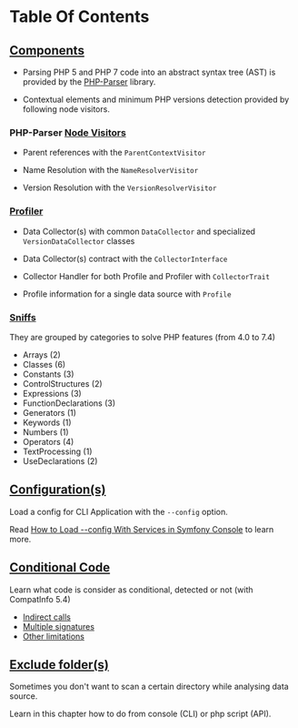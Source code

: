 # Table Of Contents

## [Components](01_Components)

* Parsing PHP 5 and PHP 7 code into an abstract syntax tree (AST) is provided by
the [PHP-Parser](https://github.com/nikic/PHP-Parser) library.

* Contextual elements and minimum PHP versions detection provided by following node visitors.

### PHP-Parser [Node Visitors](01_Components/01_PHP-Parser/Visitors.md)

  * Parent references with the `ParentContextVisitor`

  * Name Resolution with the `NameResolverVisitor`

  * Version Resolution with the `VersionResolverVisitor`

### [Profiler](01_Components/02_Profiler/Collectors.md)

  * Data Collector(s) with common `DataCollector` and specialized `VersionDataCollector` classes

  * Data Collector(s) contract with the `CollectorInterface`

  * Collector Handler for both Profile and Profiler with `CollectorTrait`

  * Profile information for a single data source with `Profile`

### [Sniffs](01_Components/03_Sniffs/Features.md)

  They are grouped by categories to solve PHP features (from 4.0 to 7.4)

  * Arrays (2)
  * Classes (6)
  * Constants (3)
  * ControlStructures (2)
  * Expressions (3)
  * FunctionDeclarations (3)
  * Generators (1)
  * Keywords (1)
  * Numbers (1)
  * Operators (4)
  * TextProcessing (1)
  * UseDeclarations (2)

## [Configuration(s)](02_Configs/README.md)

Load a config for CLI Application with the `--config` option.

Read [How to Load --config With Services in Symfony Console](https://tomasvotruba.com/blog/2018/05/14/how-to-load-config-with-services-in-symfony-console/) to learn more.

## [Conditional Code](03_Conditional_Code/1_Introduction.md)

Learn what code is consider as conditional, detected or not (with CompatInfo 5.4)

- [Indirect calls](03_Conditional_Code/2_Indirect_Call.md)
- [Multiple signatures](03_Conditional_Code/3_Multiple_Signature.md)
- [Other limitations](03_Conditional_Code/100_Limitation.md)

## [Exclude folder(s)](04_Exclude_Folders/README.md)

Sometimes you don't want to scan a certain directory while analysing data source.

Learn in this chapter how to do from console (CLI) or php script (API).

